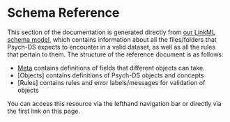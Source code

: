 # Schema Reference

This section of the documentation is generated directly from [our LinkML schema model](https://github.com/psych-ds/psych-DS/tree/master/schema_model), which contains information about all the files/folders that Psych-DS expects to encounter in a valid dataset, as well as all the rules that pertain to them. The structure of the reference document is as follows:

- [Meta](./meta_overview.md) contains definitions of fields that different objects can take.
- [Objects] contains definitions of Psych-DS objects and concepts
- [Rules] contains rules and error labels/messages for validation of objects

You can access this resource via the lefthand navigation bar or directly via the first link on this page.